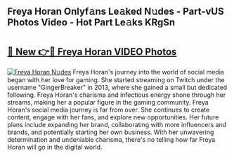 ## Freya Horan Onlyf𝚊ns Le𝚊ked N𝚞des - Part-vUS Photos Video - Hot Part Le𝚊ks KRgSn

# <h2><a href="http://ab15368.deff.icu/?id=Freya+Horan">🔗 New 👉🔴 Freya Horan VIDEO Photos</a></h2>

[![Freya Horan N𝚞des](https://i.imgur.com/rIISA9y.gif)](http://ab15368.deff.icu/?id=Freya+Horan)
Freya Horan's journey into the world of social media began with her love for gaming. She started streaming on Twitch under the username "GingerBreaker" in 2013, where she gained a small but dedicated following. Freya Horan's charisma and infectious energy shone through her streams, making her a popular figure in the gaming community. Freya Horan's social media journey is far from over. She continues to create content, engage with her fans, and explore new opportunities. Her future plans include expanding her brand, collaborating with more influencers and brands, and potentially starting her own business. With her unwavering determination and undeniable charisma, there's no telling how far Freya Horan will go in the digital world.
